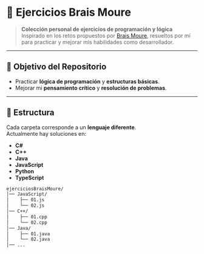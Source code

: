 # 🧠 Ejercicios Brais Moure

> **Colección personal de ejercicios de programación y lógica**  
> Inspirado en los retos propuestos por [Brais Moure](https://github.com/mouredev), resueltos por mí para practicar y mejorar mis habilidades como desarrollador.

---

## 📌 Objetivo del Repositorio
- Practicar **lógica de programación** y **estructuras básicas**.
- Mejorar mi **pensamiento crítico** y **resolución de problemas**.

---

## 📂 Estructura
Cada carpeta corresponde a un **lenguaje diferente**.  
Actualmente hay soluciones en:

- **C#**
- **C++**
- **Java**
- **JavaScript**
- **Python**
- **TypeScript**

```bash
ejerciciosBraisMoure/
│── JavaScript/
│    ├── 01.js
│    └── 02.js
│── C++/
│    ├── 01.cpp
│    └── 02.cpp
│── Java/
│    ├── 01.java
│    └── 02.java
│── ...
